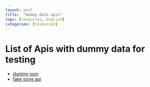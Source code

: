 ```yaml
---
layout: post
title:  "Dummy data apis"
tags: [resources, English]
categories: [resources]
---
```

# List of Apis with dummy data for testing

- [dummy json](https://dummyjson.com/)
- [fake store api](https://fakestoreapi.com/)
